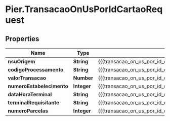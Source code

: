 # Pier.TransacaoOnUsPorIdCartaoRequest

## Properties
Name | Type | Description | Notes
------------ | ------------- | ------------- | -------------
**nsuOrigem** | **String** | {{{transacao_on_us_por_id_cartao_request_nsu_origem_value}}} | 
**codigoProcessamento** | **String** | {{{transacao_on_us_por_id_cartao_request_codigo_processamento_value}}} | 
**valorTransacao** | **Number** | {{{transacao_on_us_por_id_cartao_request_valor_transacao_value}}} | 
**numeroEstabelecimento** | **Integer** | {{{transacao_on_us_por_id_cartao_request_numero_estabelecimento_value}}} | 
**dataHoraTerminal** | **String** | {{{transacao_on_us_por_id_cartao_request_data_hora_terminal_value}}} | 
**terminalRequisitante** | **String** | {{{transacao_on_us_por_id_cartao_request_terminal_requisitante_value}}} | 
**numeroParcelas** | **Integer** | {{{transacao_on_us_por_id_cartao_request_numero_parcelas_value}}} | 


